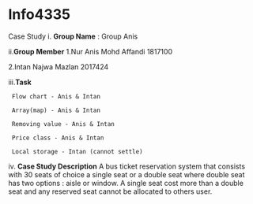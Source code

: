 # Info4335

Case Study
i. **Group Name** : Group Anis

ii.**Group Member** 
1.Nur Anis Mohd Affandi 1817100

2.Intan Najwa Mazlan 2017424

iii.**Task** 

     Flow chart - Anis & Intan

     Array(map) - Anis & Intan

     Removing value - Anis & Intan

     Price class - Anis & Intan

     Local storage - Intan (cannot settle)

iv. **Case Study Description** 
A bus ticket reservation system that consists with 30 seats of choice a single seat or a double seat where double seat has two options : aisle or window. A single seat cost more than a double seat and any reserved seat cannot be allocated to others user. 
